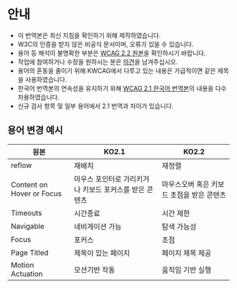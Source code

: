 # 안내
* 이 번역본은 최신 지침을 확인하기 위해 제작하였습니다.
* W3C의 인증을 받지 않은 비공식 문서이며, 오류가 있을 수 있습니다.
* 용어 등 해석이 불명확한 부분은 [WCAG 2.2 원본](https://www.w3.org/TR/WCAG22/)을 확인하시기 바랍니다.
* 작업에 참여하거나 수정을 원하시는 분은 [의견](https://github.com/a11ykr/wcag22/issues/new)을 남겨주십시오.
* 용어의 혼동을 줄이기 위해 KWCAG에서 다루고 있는 내용은 가급적이면 같은 제목을 사용하였습니다.
* 한국어 번역본의 연속성을 유지하기 위해 [WCAG 2.1 한국어 번역본](http://www.kwacc.or.kr/WAI/wcag21/)의 내용을 다수 차용하였습니다.
* 신규 검사 항목 및 일부 용어에서 2.1 번역과 차이가 있습니다.

## 용어 변경 예시
| 원본                        | KO2.1                          | KO2.2                   |
|---------------------------|--------------------------------|-------------------------|
| reflow                    | 재배치                            | 재정렬                     |
| Content on Hover or Focus | 마우스 포인터로 가리키거나 키보드 포커스를 받은 콘텐츠 | 마우스오버 혹은 키보드 초점을 받은 콘텐츠 |
| Timeouts                  | 시간종료                           | 시간 제한                   |
| Navigable                 | 네비게이션 가능                       | 탐색 가능성                  |
| Focus                     | 포커스                            | 초점                      |
| Page Titled               | 제목이 있는 페이지                     | 페이지 제목 제공               |
| Motion Actuation          | 모션기반 작동                        | 움직임 기반 실행               |
